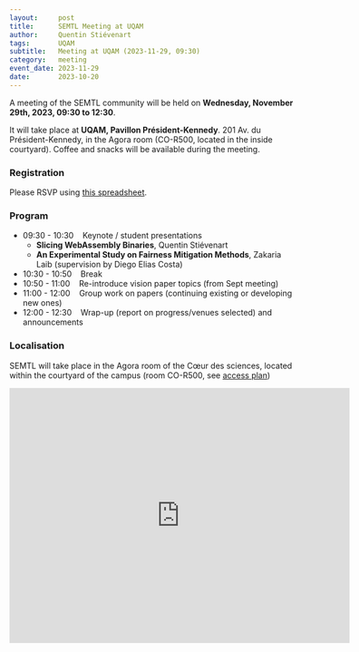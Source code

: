 ```yaml
---
layout:     post
title:      SEMTL Meeting at UQAM
author:     Quentin Stiévenart
tags: 		UQAM
subtitle:  	Meeting at UQAM (2023-11-29, 09:30)
category:   meeting
event_date: 2023-11-29
date:       2023-10-20
---
```


A meeting of the SEMTL community will be held on **Wednesday, November 29th, 2023, 09:30 to 12:30**. 

It will take place at **UQAM, Pavillon Président-Kennedy**. 201 Av. du Président-Kennedy, in the Agora room (CO-R500, located in the inside courtyard). 
Coffee and snacks will be available during the meeting.


### Registration

Please RSVP using [this spreadsheet](https://docs.google.com/spreadsheets/d/1fG5uRQbvPufsGLUAnelnuzTSneUVe6L1RDAD7ZTWeIE/edit?usp=sharing).

### Program

* 09:30 - 10:30&nbsp;&nbsp;&nbsp;&nbsp;Keynote / student presentations
  * **Slicing WebAssembly Binaries**, Quentin Stiévenart
  * **An Experimental Study on Fairness Mitigation Methods**, Zakaria Laib (supervision by Diego Elias Costa)
* 10:30 - 10:50&nbsp;&nbsp;&nbsp;&nbsp;Break
* 10:50 - 11:00&nbsp;&nbsp;&nbsp;&nbsp;Re-introduce vision paper topics (from Sept meeting) 
* 11:00 - 12:00&nbsp;&nbsp;&nbsp;&nbsp;Group work on papers (continuing existing or developing new ones)
* 12:00 - 12:30&nbsp;&nbsp;&nbsp;&nbsp;Wrap-up (report on progress/venues selected) and announcements

### Localisation

SEMTL will take place in the Agora room of the Cœur des sciences, located within the courtyard of the campus (room CO-R500, see [access plan](https://coeurdessciences.uqam.ca/upload/files/Acces_2019V2.pdf))

<iframe src="https://www.google.com/maps/embed?pb=!1m18!1m12!1m3!1d539.0086130271673!2d-73.56918846416764!3d45.50946524975104!2m3!1f0!2f0!3f0!3m2!1i1024!2i768!4f13.1!3m3!1m2!1s0x4cc91a4ea071458b%3A0x46ebaae3c85efeb0!2sCoeur%20des%20sciences!5e0!3m2!1sen!2sca!4v1698240717294!5m2!1sen!2sca" width="600" height="450" style="border:0;" allowfullscreen="" loading="lazy" referrerpolicy="no-referrer-when-downgrade"></iframe>
